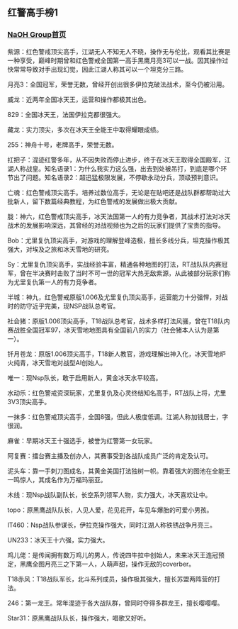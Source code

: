 ## 红警高手榜1

### [NaOH Group首页](index.md)

紫源：红色警戒顶尖高手，江湖无人不知无人不晓，操作无与伦比，观看其比赛是一种享受，巅峰时期曾和红色警戒全国第一高手黑鹰月亮3可以一战。因其操作过快常常导致对手出现幻觉，因此江湖人称其可以一个坦克分三路。

月亮3：全国冠军，荣誉无数，曾经开创出很多伊拉克破法战术，至今仍被沿用。

威龙：近两年全国冰天王，运营和操作都极其出色。

829：全国冰天王，法国伊拉克都很强大。

藏龙：实力顶尖，多次在冰天王全能王中取得耀眼成绩。

255：神舟十号，老牌高手，荣誉无数。

扛把子：混迹红警多年，从不因失败而停止进步，终于在冰天王取得全国殿军，江湖人称战皇。知名语录1：为什么我实力这么强，出去到处被吊打，到底是哪个环节出了问题。知名语录2：超迅猛极限发展，不停歇永动分兵，顶级预判意识。

亡魂：红色警戒顶尖高手。培养过数位高手，无论是在贴吧还是战队群都帮助过大批新人，留下数篇经典教程，为红色警戒的发展做出极大贡献。

胧：神六，红色警戒顶尖高手，冰天法国第一人的有力竞争者，其战术打法对冰天战术的发展影响深远，其曾经的对战视频也为之后的玩家们提供了宝贵的指导。

Bob：尤里复仇顶尖高手，对游戏的理解登峰造极，擅长多线分兵，坦克操作极其强大，对埃及之旅和冰天雪地的研究。

Sy：尤里复仇顶尖高手，实战经验丰富，精通各种地图的打法，RT战队队内赛冠军，曾在半决赛时击败了当时不可一世的冠军大热无敌紫源，从此被部分玩家们称为尤里复仇第一人的有力竞争者。

半城：神九，红色警戒原版1.006及尤里复仇顶尖高手，运营能力十分强悍，对战时的防守近乎完美，现NSP战队总考官。

社会猪：原版1.006顶尖高手，T18战队总考官，战术多样打法风骚，曾在T18队内赛战胜全国冠军97，冰天雪地地图具有全国前八的实力（社会猪本人认为是第一）。

钎月苍龙：原版1.006顶尖高手，T18新人教官，游戏理解出神入化，冰天雪地炉火纯青，冰天雪地对战型AI创始人。

唯一：现Nsp队长，敢于启用新人，黄金冰天水平较高。

水动乐：红色警戒资深玩家，尤里复仇及心灵终结知名高手，RT战队上将，尤里3V3顶尖高手。

一抹多：红色警戒顶尖高手，全国8强，但此人极度低调。江湖人称加钱居士，字很润。

麻雀：早期冰天王十强选手，被誉为红警第一女玩家。

阿复赛：擂台赛主播及创办人，其赛事受到各战队成员广泛的肯定及认可。

泥头车：靠一手刺刀图成名，其黄金美国打法独树一帜。靠着强大的图池在全能王一鸣惊人，其成名作为万福玛丽亚。

木线：现Nsp战队副队长，长空系列领军人物，实力强大，冰天喜欢让中。

topo：原黑鹰战队队长，人见人爱，花见花开，车见车爆胎的可爱小男孩。

IT460：Nsp战队参谋长，伊拉克操作强大，同时江湖人称铁锈战争月亮三。

UN233：冰天王十六强，实力强大。

鸡儿佬：是传闻拥有数万鸡儿的男人，传说四牛拉中创始人，未来冰天王连冠预定，黑鹰全图月亮三之下第一人，人萌声甜，操作无敌的coverber。

T18赤风：T18战队军长，北斗系列成员，操作极其强大，擅长苏盟两阵营的打法。

246：第一龙王。常年混迹于各大战队群，曾同时夺得多群龙王，擅长嘤嘤嘤。

Star31：原黑鹰战队队长，操作强大，唱歌又好听。
